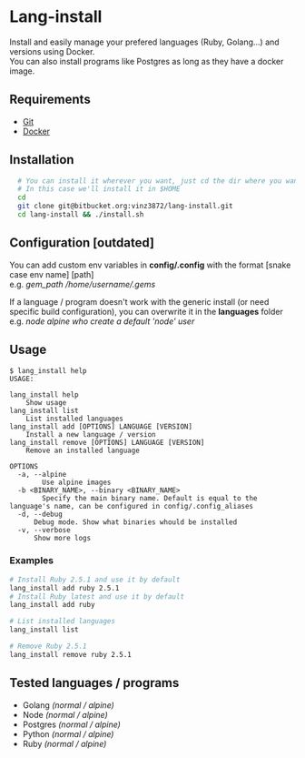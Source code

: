 Lang-install
==========

Install and easily manage your prefered languages (Ruby, Golang...) and versions using Docker.  
You can also install programs like Postgres as long as they have a docker image.


## Requirements
- [Git](https://git-scm.com/book/en/v2/Getting-Started-Installing-Git)
- [Docker](https://docs.docker.com/get-docker/)


## Installation

```bash
  # You can install it wherever you want, just cd the dir where you want to install it
  # In this case we'll install it in $HOME
  cd
  git clone git@bitbucket.org:vinz3872/lang-install.git
  cd lang-install && ./install.sh
```

## Configuration [outdated]
You can add custom env variables in **config/.config** with the format [snake case env name]  [path]  
e.g. *gem_path /home/username/.gems*

If a language / program doesn't work with the generic install (or need specific build configuration), you can overwrite it in the **languages** folder  
e.g. *node alpine who create a default 'node' user*

## Usage

```console
$ lang_install help
USAGE:

lang_install help
    Show usage
lang_install list
    List installed languages
lang_install add [OPTIONS] LANGUAGE [VERSION]
    Install a new language / version 
lang_install remove [OPTIONS] LANGUAGE [VERSION]
    Remove an installed language

OPTIONS
  -a, --alpine
        Use alpine images
  -b <BINARY_NAME>, --binary <BINARY_NAME>
        Specify the main binary name. Default is equal to the language's name, can be configured in config/.config_aliases
  -d, --debug
      Debug mode. Show what binaries whould be installed
  -v, --verbose
      Show more logs
```

### Examples
```bash
# Install Ruby 2.5.1 and use it by default
lang_install add ruby 2.5.1
# Install Ruby latest and use it by default
lang_install add ruby

# List installed languages
lang_install list

# Remove Ruby 2.5.1
lang_install remove ruby 2.5.1
```

## Tested languages / programs
- Golang *(normal / alpine)*
- Node *(normal / alpine)*
- Postgres *(normal / alpine)*
- Python *(normal / alpine)*
- Ruby *(normal / alpine)*
